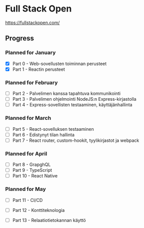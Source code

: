 # Full Stack Open

https://fullstackopen.com/

## Progress

### Planned for January

- [x] Part 0 - Web-sovellusten toiminnan perusteet
- [x] Part 1 - Reactin perusteet

### Planned for February

- [ ] Part 2 - Palvelimen kanssa tapahtuva kommunikointi
- [ ] Part 3 - Palvelimen ohjelmointi NodeJS:n Express-kirjastolla
- [ ] Part 4 - Express-sovellisten testaaminen, käyttäjänhallinta

### Planned for March

- [ ] Part 5 - React-sovelluksen testaaminen
- [ ] Part 6 - Edistynyt tilan hallinta
- [ ] Part 7 - React router, custom-hookit, tyylikirjastot ja webpack

### Planned for April

- [ ] Part 8 - GrapghQL
- [ ] Part 9 - TypeScript
- [ ] Part 10 - React Native

### Planned for May

- [ ] Part 11 - CI/CD
- [ ] Part 12 - Konttiteknologia
- [ ] Part 13 - Relaatiotietokannan käyttö

